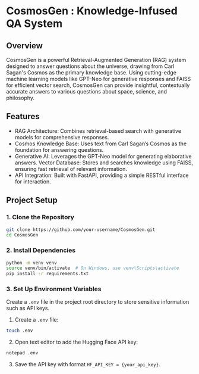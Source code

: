 # CosmosGen :  Knowledge-Infused QA System
## Overview
CosmosGen is a powerful Retrieval-Augmented Generation (RAG) system designed to answer questions about the universe, drawing from Carl Sagan's Cosmos as the primary knowledge base. Using cutting-edge machine learning models like GPT-Neo for generative responses and FAISS for efficient vector search, CosmosGen can provide insightful, contextually accurate answers to various questions about space, science, and philosophy.

## Features
- RAG Architecture: Combines retrieval-based search with generative models for comprehensive responses.
- Cosmos Knowledge Base: Uses text from Carl Sagan’s Cosmos as the foundation for answering questions.
- Generative AI: Leverages the GPT-Neo model for generating elaborative answers.
Vector Database: Stores and searches knowledge using FAISS, ensuring fast retrieval of relevant information.
- API Integration: Built with FastAPI, providing a simple RESTful interface for interaction.
## Project Setup
### 1. Clone the Repository
```bash
git clone https://github.com/your-username/CosmosGen.git
cd CosmosGen
```
### 2. Install Dependencies
```bash
python -m venv venv
source venv/bin/activate  # On Windows, use venv\Scripts\activate
pip install -r requirements.txt
```
### 3. Set Up Environment Variables
Create a `.env` file in the project root directory to store sensitive information such as API keys.

1. Create a `.env` file:
```bash
touch .env
```

2. Open text editor to add the Hugging Face API key:

```bash
notepad .env
```
3. Save the API key with format `HF_API_KEY = {your_api_key}`.

